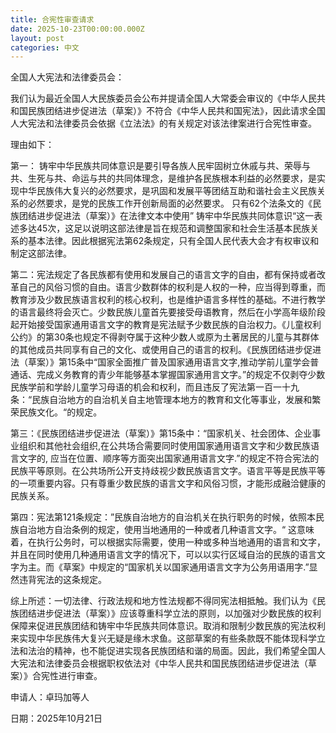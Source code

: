 ```yaml
---
title: 合宪性审查请求
date: 2025-10-23T00:00:00.000Z
layout: post
categories: 中文
---
```


全国人大宪法和法律委员会：

我们认为最近全国人大民族委员会公布并提请全国人大常委会审议的《中华人民共和国民族团结进步促进法（草案）》不符合《中华人民共和国宪法》，因此请求全国人大宪法和法律委员会依据《立法法》的有关规定对该法律案进行合宪性审查。

理由如下：

第一： 铸牢中华民族共同体意识是要引导各族人民牢固树立休戚与共、荣辱与共、生死与共、命运与共的共同体理念，是维护各民族根本利益的必然要求，是实现中华民族伟大复兴的必然要求，是巩固和发展平等团结互助和谐社会主义民族关系的必然要求，是党的民族工作开创新局面的必然要求。 只有62个法条文的《民族团结进步促进法（草案）》在法律文本中使用” 铸牢中华民族共同体意识“这一表述多达45次，这足以说明这部法律是旨在规范和调整国家和社会生活基本民族关系的基本法律。因此根据宪法第62条规定，只有全国人民代表大会才有权审议和制定这部法律。

第二：宪法规定了各民族都有使用和发展自己的语言文字的自由，都有保持或者改革自己的风俗习惯的自由。语言少数群体的权利是人权的一种，应当得到尊重，而教育涉及少数民族语言权利的核心权利，也是维护语言多样性的基础。不进行教学的语言最终将会灭亡。少数民族儿童首先要接受母语教育，然后在小学高年级阶段起开始接受国家通用语言文字的教育是宪法赋予少数民族的自治权力。《儿童权利公约》的第30条也规定不得剥夺属于这种少数人或原为土著居民的儿童与其群体的其他成员共同享有自己的文化、或使用自己的语言的权利。《民族团结进步促进法（草案）》第15条中“国家全面推广普及国家通用语言文字,推动学前儿童学会普通话、完成义务教育的青少年能够基本掌握国家通用言文字。”的规定不仅剥夺少数民族学前和学龄儿童学习母语的机会和权利，而且违反了宪法第一百一十九条：“民族自治地方的自治机关自主地管理本地方的教育和文化等事业，发展和繁荣民族文化。“的规定。

第三：《民族团结进步促进法（草案）》第15条中：“国家机关、社会团体、企业事业组织和其他社会组织,在公共场合需要同时使用国家通用语言文字和少数民族语言文字的, 应当在位置、顺序等方面突出国家通用语言文字.”的规定不符合宪法的民族平等原则。在公共场所公开支持歧视少数民族语言文字。语言平等是民族平等的一项重要内容。只有尊重少数民族的语言文字和风俗习惯，才能形成融洽健康的民族关系。

第四：宪法第121条规定：”民族自治地方的自治机关在执行职务的时候，依照本民族自治地方自治条例的规定，使用当地通用的一种或者几种语言文字。“ 这意味着，在执行公务时，可以根据实际需要，使用一种或多种当地通用的语言和文字，并且在同时使用几种通用语言文字的情况下，可以以实行区域自治的民族的语言文字为主。而《草案》中规定的“国家机关以国家通用语言文字为公务用语用字.”显然违背宪法的这条规定。 

综上所述：一切法律、行政法规和地方性法规都不得同宪法相抵触。我们认为《民族团结进步促进法（草案）》应该尊重科学立法的原则，以加强对少数民族的权利保障来促进民族团结和铸牢中华民族共同体意识。取消和限制少数民族的宪法权利来实现中华民族伟大复兴无疑是缘木求鱼。这部草案的有些条款既不能体现科学立法和法治的精神，也不能促进实现各民族团结和谐的局面。因此，我们希望全国人大宪法和法律委员会根据职权依法对《中华人民共和国民族团结进步促进法（草案）》合宪性进行审查。

申请人：卓玛加等人

日期：2025年10月21日
